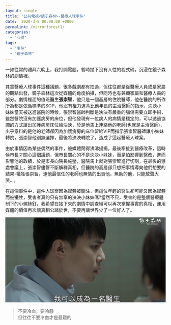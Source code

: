```yaml
---
layout: single
title: "公共電視<鏡子森林>-醫療人球事件"
date:  2020-3-8 00:00:00 +0800
permalink: /mirrorforest1/
categories: 
  - "心得"
tags:
  - "事件"
  - "鏡子森林"
---
```


一如往常的禮拜六晚上，我打開電腦，暫時拋下沒有人性的程式碼，沉浸在鏡子森林的劇情裡。  
  
其實醫療人球事件這種議題，很多戲劇都有拍過，但往往都是從醫療人員或是家屬的觀點出發，鏡子森林這次從媒體的角度拍攝，但同時也有兼顧家屬和醫療人員的部分。劇情裡面的值班醫生**張崇智**，他只是一個基層的住院醫師，他在醫院的所作所為都是依循標準的SOP，他沒有權力違背比他年長的主治醫師的指示，泱泱小妹妹當天被送進醫院的時候，張崇智醫師判斷是泱泱有嚴重的腦傷需要立即手術，雖然醫院沒有加護病房的床位，但他發現有一位病人的病情是穩定的，可以透過協調的方式讓出加護病房床位給泱泱，於是他馬上連絡他的老師(也就是主治醫師)，出乎意料的是他的老師卻因為加護病房的床位留給VIP而指示張崇智醫師讓小妹妹轉院，張崇智他別無選擇，最後將泱泱轉院了，造成了這起醫療人球案。   
   
由於事情因為某些偶然的事件，被媒體鬧得沸沸揚揚，最後牽扯到醫療改革，這時候市長才關心這個議題，但市長關心的不是泱泱小妹妹，而是怕影響到醫改，進而影響他的政績，於是市長向院長施壓，醫院馬上就對張崇智進行切割，在最後的懲處會議上，張崇智儘管不斷解釋真相，但醫院的高層卻只想把事情導向他們想要的結果-犧牲張崇智，連他最信任的老師也無情的出賣他，無助的他，只能放聲大哭...。  
   
在這個事件中，這件人球案因為媒體被關注，但這位年輕的醫生卻可能又因為媒體而被犧牲，受害者真的只有無辜的泱泱小妹妹嗎?當然不只，受害的是整個醫療體制下的小螺絲釘，我希望在接下來的劇情中調查組可以再次掌握事實的真相，運用媒體的價值再次讓真相公諸於世，不要再讓世界少了一位好人了。
  
![張崇智](/assets/doctor.png)  
  
>不要冷血，要冷靜  
>但往往不要冷血才是最難的



